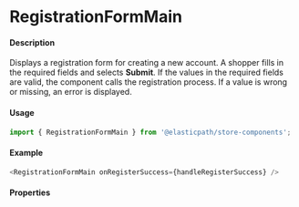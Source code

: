 # RegistrationFormMain

#### Description

Displays a registration form for creating a new account. A shopper fills in the required fields and selects **Submit**. If the values in the required fields are valid, the component calls the registration process. If a value is wrong or missing, an error is displayed.

#### Usage

```js
import { RegistrationFormMain } from '@elasticpath/store-components';
```

#### Example

```js
<RegistrationFormMain onRegisterSuccess={handleRegisterSuccess} />
```

#### Properties

<!-- PROPS -->
